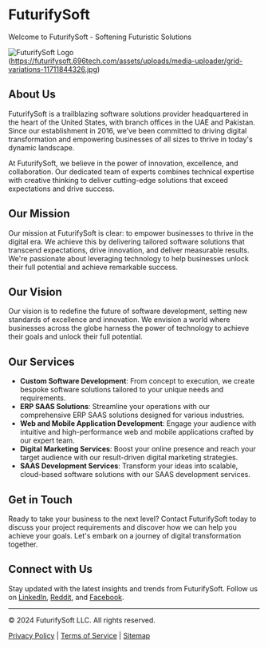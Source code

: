 # FuturifySoft

Welcome to FuturifySoft - Softening Futuristic Solutions

![FuturifySoft Logo]([https://futurifysoft.com])(https://futurifysoft.696tech.com/assets/uploads/media-uploader/grid-variations-11711844326.jpg)

## About Us

FuturifySoft is a trailblazing software solutions provider headquartered in the heart of the United States, with branch offices in the UAE and Pakistan. Since our establishment in 2016, we've been committed to driving digital transformation and empowering businesses of all sizes to thrive in today's dynamic landscape.

At FuturifySoft, we believe in the power of innovation, excellence, and collaboration. Our dedicated team of experts combines technical expertise with creative thinking to deliver cutting-edge solutions that exceed expectations and drive success.

## Our Mission

Our mission at FuturifySoft is clear: to empower businesses to thrive in the digital era. We achieve this by delivering tailored software solutions that transcend expectations, drive innovation, and deliver measurable results. We're passionate about leveraging technology to help businesses unlock their full potential and achieve remarkable success.

## Our Vision

Our vision is to redefine the future of software development, setting new standards of excellence and innovation. We envision a world where businesses across the globe harness the power of technology to achieve their goals and unlock their full potential.

## Our Services

- **Custom Software Development**: From concept to execution, we create bespoke software solutions tailored to your unique needs and requirements.
- **ERP SAAS Solutions**: Streamline your operations with our comprehensive ERP SAAS solutions designed for various industries.
- **Web and Mobile Application Development**: Engage your audience with intuitive and high-performance web and mobile applications crafted by our expert team.
- **Digital Marketing Services**: Boost your online presence and reach your target audience with our result-driven digital marketing strategies.
- **SAAS Development Services**: Transform your ideas into scalable, cloud-based software solutions with our SAAS development services.

## Get in Touch

Ready to take your business to the next level? Contact FuturifySoft today to discuss your project requirements and discover how we can help you achieve your goals. Let's embark on a journey of digital transformation together.

## Connect with Us

Stay updated with the latest insights and trends from FuturifySoft. Follow us on [LinkedIn](https://www.linkedin.com/company/futurifysoft), [Reddit](https://www.reddit.com/user/futurifysoft), and [Facebook](https://web.facebook.com/futurifysoft/).

---

© 2024 FuturifySoft LLC. All rights reserved.

[Privacy Policy](https://www.futurifysoft.com/privacy-policy) | [Terms of Service](https://www.futurifysoft.com/terms-of-service) | [Sitemap](https://www.futurifysoft.com/sitemap)
